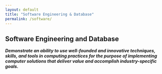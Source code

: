 ```yaml
---
layout: default
title: "Software Engineering & Database"
permalink: /software/
---
```


## Software Engineering and Database
**_Demonstrate an ability to use well-founded and innovative techniques, skills, and tools in computing practices for the purpose of implementing computer solutions that deliver value and accomplish industry-specific goals._**

